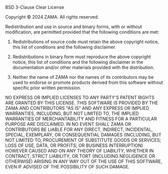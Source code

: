 BSD 3-Clause Clear License

Copyright © 2024 ZAMA. All rights reserved.

Redistribution and use in source and binary forms, with or without modification, are permitted provided that the
following conditions are met:

1. Redistributions of source code must retain the above copyright notice, this list of conditions and the following
   disclaimer.

2. Redistributions in binary form must reproduce the above copyright notice, this list of conditions and the following
   disclaimer in the documentation and/or other materials provided with the distribution.

3. Neither the name of ZAMA nor the names of its contributors may be used to endorse or promote products derived from
   this software without specific prior written permission.

NO EXPRESS OR IMPLIED LICENSES TO ANY PARTY'S PATENT RIGHTS ARE GRANTED BY THIS LICENSE. THIS SOFTWARE IS PROVIDED BY
THE ZAMA AND CONTRIBUTORS "AS IS" AND ANY EXPRESS OR IMPLIED WARRANTIES, INCLUDING, BUT NOT LIMITED TO, THE IMPLIED
WARRANTIES OF MERCHANTABILITY AND FITNESS FOR A PARTICULAR PURPOSE ARE DISCLAIMED. IN NO EVENT SHALL ZAMA OR
CONTRIBUTORS BE LIABLE FOR ANY DIRECT, INDIRECT, INCIDENTAL, SPECIAL, EXEMPLARY, OR CONSEQUENTIAL DAMAGES (INCLUDING,
BUT NOT LIMITED TO, PROCUREMENT OF SUBSTITUTE GOODS OR SERVICES; LOSS OF USE, DATA, OR PROFITS; OR BUSINESS
INTERRUPTION) HOWEVER CAUSED AND ON ANY THEORY OF LIABILITY, WHETHER IN CONTRACT, STRICT LIABILITY, OR TORT (INCLUDING
NEGLIGENCE OR OTHERWISE) ARISING IN ANY WAY OUT OF THE USE OF THIS SOFTWARE, EVEN IF ADVISED OF THE POSSIBILITY OF SUCH
DAMAGE.
